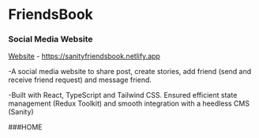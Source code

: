 # FriendsBook

### Social Media Website

[Website](https://sanityfriendsbook.netlify.app) - https://sanityfriendsbook.netlify.app

-A social media website to share post, create stories, add friend (send and receive friend request) and message friend.

-Built with React, TypeScript and Tailwind CSS. Ensured efficient state management (Redux Toolkit) and smooth integration with a heedless CMS (Sanity)

###HOME
[](./Media/1.png)
